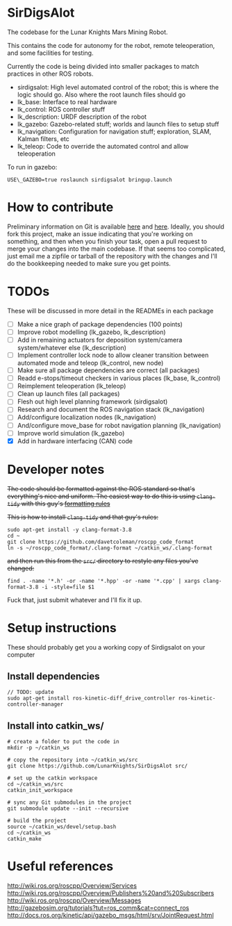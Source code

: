# SirDigsAlot
The codebase for the Lunar Knights Mars Mining Robot.

This contains the code for autonomy for the robot, remote teleoperation, and some facilities for testing.

Currently the code is being divided into smaller packages to match practices in other ROS robots.
- sirdigsalot: High level automated control of the robot; this is where the logic should go. Also where the root launch files should go
- lk\_base: Interface to real hardware
- lk\_control: ROS controller stuff
- lk\_description: URDF description of the robot
- lk\_gazebo: Gazebo-related stuff; worlds and launch files to setup stuff
- lk\_navigation: Configuration for navigation stuff; exploration, SLAM, Kalman filters, etc
- lk\_teleop: Code to override the automated control and allow teleoperation

To run in gazebo:
```
USE\_GAZEBO=true roslaunch sirdigsalot bringup.launch
```

# How to contribute
Preliminary information on Git is available [here](https://help.github.com/articles/about-pull-requests/) and [here](https://git-scm.com/book/en/v1/Git-Branching-What-a-Branch-Is).
Ideally, you should fork this project, make an issue indicating that you're working on something, and then when you finish your task, open a pull request to merge your changes into the main codebase.
If that seems too complicated, just email me a zipfile or tarball of the repository with the changes and I'll do the bookkeeping needed to make sure you get points.

# TODOs
These will be discussed in more detail in the READMEs in each package
- [ ] Make a nice graph of package dependencies (100 points)
- [ ] Improve robot modelling (lk\_gazebo, lk\_description)
- [ ] Add in remaining actuators for deposition system/camera system/whatever else (lk\_description)
- [ ] Implement controller lock node to allow cleaner transition between automated mode and teleop (lk\_control, new node)
- [ ] Make sure all package dependencies are correct (all packages)
- [ ] Readd e-stops/timeout checkers in various places (lk\_base, lk\_control)
- [ ] Reimplement teleoperation (lk\_teleop)
- [ ] Clean up launch files (all packages)
- [ ] Flesh out high level planning framework (sirdigsalot)
- [ ] Research and document the ROS navigation stack (lk\_navigation)
- [ ] Add/configure localization nodes (lk\_navigation)
- [ ] And/configure move\_base for robot navigation planning (lk\_navigation)
- [ ] Improve world simulation (lk\_gazebo)
- [x] Add in hardware interfacing (CAN) code

# Developer notes
~~The code should be formatted against the ROS standard so that's everything's nice and uniform.
The easiest way to do this is using `clang-tidy` with this guy's [formatting rules](https://github.com/davetcoleman/roscpp_code_format)~~

~~This is how to install `clang-tidy` and that guy's rules:~~
```
sudo apt-get install -y clang-format-3.8
cd ~
git clone https://github.com/davetcoleman/roscpp_code_format
ln -s ~/roscpp_code_format/.clang-format ~/catkin_ws/.clang-format
```

~~and then run this from the `src/` directory to restyle any files you've changed:~~
```
find . -name '*.h' -or -name '*.hpp' -or -name '*.cpp' | xargs clang-format-3.8 -i -style=file $1
```

Fuck that, just submit whatever and I'll fix it up.

 
# Setup instructions
These should probably get you a working copy of Sirdigsalot on your computer

## Install dependencies
```
// TODO: update
sudo apt-get install ros-kinetic-diff_drive_controller ros-kinetic-controller-manager
```
## Install into catkin\_ws/

```
# create a folder to put the code in
mkdir -p ~/catkin_ws

# copy the repository into ~/catkin_ws/src
git clone https://github.com/LunarKnights/SirDigsAlot src/

# set up the catkin workspace
cd ~/catkin_ws/src
catkin_init_workspace

# sync any Git submodules in the project
git submodule update --init --recursive

# build the project
source ~/catkin_ws/devel/setup.bash
cd ~/catkin_ws
catkin_make
```

# Useful references
http://wiki.ros.org/roscpp/Overview/Services
http://wiki.ros.org/roscpp/Overview/Publishers%20and%20Subscribers
http://wiki.ros.org/roscpp/Overview/Messages
http://gazebosim.org/tutorials?tut=ros_comm&cat=connect_ros
http://docs.ros.org/kinetic/api/gazebo_msgs/html/srv/JointRequest.html

